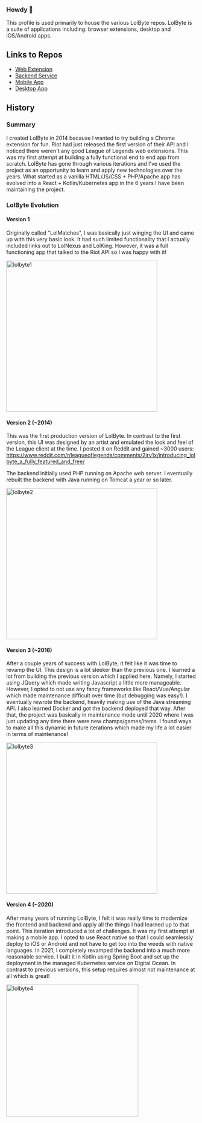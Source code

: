 ### Howdy 🤠

This profile is used primarily to house the various LolByte repos. LolByte is a suite of applications including: browser extensions, desktop and iOS/Android apps.

## Links to Repos

- [Web Extension](https://github.com/ACSchott526/lolbyte)
- [Backend Service](https://github.com/ACSchott526/lolbyte-service)
- [Mobile App](https://github.com/ACSchott526/lolbyte-react-native)
- [Desktop App](https://github.com/ACSchott526/lolbyte-electron)

## History
### Summary

I created LolByte in 2014 because I wanted to try building a Chrome extension for fun. Riot had just released the first version of their API and I noticed there weren't any good League of Legends web extensions. This was my first attempt at building a fully functional end to end app from scratch. LolByte has gone through various iterations and I've used the project as an opportunity to learn and apply new technologies over the years. What started as a vanilla HTML/JS/CSS + PHP/Apache app has evolved into a React + Kotlin/Kubernetes app in the 6 years I have been maintaining the project.

### LolByte Evolution
#### Version 1

Originally called "LolMatches", I was basically just winging the UI and came up with this very basic look. It had such limited functionality that I actually included links out to LolNexus and LolKing. However, it was a full functioning app that talked to the Riot API so I was happy with it!

<img src="https://user-images.githubusercontent.com/5995446/120909611-8c058f00-c62b-11eb-8c51-f11c629ffdf2.JPG" alt="lolbyte1" width="400"/>

#### Version 2 (~2014)

This was the first production version of LolByte. In contrast to the first version, this UI was designed by an artist and emulated the look and feel of the League client at the time. I posted it on Reddit and gained ~3000 users: https://www.reddit.com/r/leagueoflegends/comments/2irv1x/introducing_lolbyte_a_fully_featured_and_free/

The backend initially used PHP running on Apache web server. I eventually rebuilt the backend with Java running on Tomcat a year or so later.

<img src="https://user-images.githubusercontent.com/5995446/120909621-9c1d6e80-c62b-11eb-82a6-ec4a15bba11b.JPG" alt="lolbyte2" width="400"/>

#### Version 3 (~2016)

After a couple years of success with LolByte, it felt like it was time to revamp the UI. This design is a lot sleeker than the previous one. I learned a lot from building the previous version which I applied here. Namely, I started using JQuery which made writing Javascript a little more manageable. However, I opted to not use any fancy frameworks like React/Vue/Angular which made maintenance difficult over time (but debugging was easy!). I eventually rewrote the backend, heavily making use of the Java streaming API. I also learned Docker and got the backend deployed that way. After that, the project was basically in maintenance mode until 2020 where I was just updating any time there were new champs/games/items. I found ways to make all this dynamic in future iterations which made my life a lot easier in terms of maintenance!

<img src="https://user-images.githubusercontent.com/5995446/120909625-a0498c00-c62b-11eb-88fc-b7f9caf41bea.JPG" alt="lolbyte3" width="400"/>

#### Version 4 (~2020)

After many years of running LolByte, I felt it was really time to modernize the frontend and backend and apply all the things I had learned up to that point. This iteration introduced a lot of challenges. It was my first attempt at making a mobile app. I opted to use React native so that I could seamlessly deploy to iOS or Android and not have to get too into the weeds with native languages. In 2021, I completely revamped the backend into a much more reasonable service. I built it in Kotlin using Spring Boot and set up the deployment in the managed Kubernetes service on Digital Ocean. In contrast to previous versions, this setup requires almost not maintenance at all which is great!

<img src="https://user-images.githubusercontent.com/5995446/120909626-a2abe600-c62b-11eb-8bcc-00a2738c99ca.JPG" alt="lolbyte4" width="350"/>
